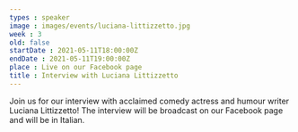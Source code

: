 ```yaml
---
types : speaker
image : images/events/luciana-littizzetto.jpg
week : 3
old: false
startDate : 2021-05-11T18:00:00Z
endDate : 2021-05-11T19:00:00Z
place : Live on our Facebook page
title : Interview with Luciana Littizzetto
---
```

Join us for our interview with acclaimed comedy actress and humour writer Luciana Littizzetto! The interview will be broadcast on our Facebook page and will be in Italian.